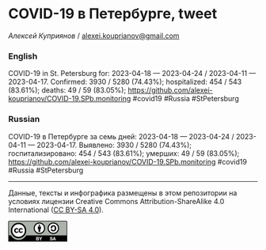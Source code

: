 COVID-19 в Петербурге, tweet
============================

*Алексей Куприянов* /
<a href="mailto:alexei.kouprianov@gmail.com" class="email">alexei.kouprianov@gmail.com</a>

### English

COVID-19 in St. Petersburg for: 2023-04-18 — 2023-04-24 / 2023-04-11 —
2023-04-17. Сonfirmed: 3930 / 5280 (74.43%); hospitalized: 454 / 543
(83.61%); deaths: 49 / 59 (83.05%);
<a href="https://github.com/alexei-kouprianov/COVID-19.SPb.monitoring" class="uri">https://github.com/alexei-kouprianov/COVID-19.SPb.monitoring</a>
\#covid19 \#Russia \#StPetersburg

### Russian

COVID-19 в Петербурге за семь дней: 2023-04-18 — 2023-04-24 / 2023-04-11
— 2023-04-17. Выявлено: 3930 / 5280 (74.43%); госпитализировано: 454 /
543 (83.61%); умерших: 49 / 59 (83.05%);
<a href="https://github.com/alexei-kouprianov/COVID-19.SPb.monitoring" class="uri">https://github.com/alexei-kouprianov/COVID-19.SPb.monitoring</a>
\#covid19 \#Russia \#StPetersburg

------------------------------------------------------------------------

Данные, тексты и инфографика размещены в этом репозитории на условиях
лицензии Creative Commons Attribution-ShareAlike 4.0 International ([CC
BY-SA 4.0](https://creativecommons.org/licenses/by-sa/4.0/)).

![](../misc/CC-BY-SA-icon.png "CC-BY-SA")
